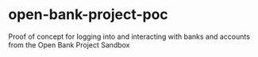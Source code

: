 # open-bank-project-poc
Proof of concept for logging into and interacting with banks and accounts from the Open Bank Project Sandbox

